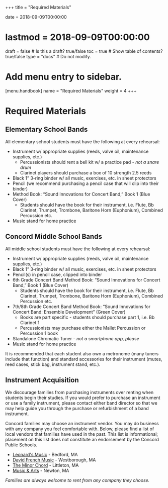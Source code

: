 +++
title = "Required Materials"

date = 2018-09-09T00:00:00
# lastmod = 2018-09-09T00:00:00

draft = false  # Is this a draft? true/false
toc = true  # Show table of contents? true/false
type = "docs"  # Do not modify.

# Add menu entry to sidebar.
[menu.handbook]
  name = "Required Materials"
  weight = 4
+++
# Required Materials

## Elementary School Bands

All elementary school students must have the following at every rehearsal:

- Instrument w/ appropriate supplies (reeds, valve oil, maintenance supplies, etc.)
  + Percussionists should rent a bell kit w/ a practice pad - *not a snare drum*
  + Clarinet players should purchase a box of 10 strength 2.5 reeds
- Black 1” 3-ring binder w/ all music, exercises, etc. in sheet protectors
- Pencil (we recommend purchasing a pencil case that will clip into their binder)
- Method Book: “Sound Innovations for Concert Band,” Book 1 (Blue Cover)
  + Students should have the book for their instrument, i.e. Flute, Bb Clarinet, Trumpet, Trombone, Baritone Horn (Euphonium), Combined Percussion etc.
- Music stand for home practice

## Concord Middle School Bands

All middle school students must have the following at every rehearsal:

- Instrument w/ appropriate supplies (reeds, valve oil, maintenance supplies, etc.)
- Black 1” 3-ring binder w/ all music, exercises, etc. in sheet protectors
- Pencil(s) in pencil case, clipped into binder
- 6th Grade Concert Band Method Book: “Sound Innovations for Concert Band,” Book 1 (Blue Cover)
  + Students should have the book for their instrument, i.e. Flute, Bb Clarinet, Trumpet, Trombone, Baritone Horn (Euphonium), Combined Percussion etc.
- 7th/8th Grade Concert Band Method Book: “Sound Innovations for Concert Band: Ensemble Development” (Green Cover)
  + Books are part specific - students should purchase part 1, i.e. Bb Clarinet 1
  + Percussionists may purchase either the Mallet Percussion or Percussion 1 book
- Standalone Chromatic Tuner - *not a smartphone app, please*
- Music stand for home practice

It is recommended that each student also own a metronome (many tuners include that function) and standard accessories for their instrument (mutes, reed cases, stick bag, instrument stand, etc.).

## Instrument Acquisition

We discourage families from purchasing instruments over renting when students begin their studies. If you would prefer to purchase an instrument or use a family instrument, please contact either band director so that we may help guide you through the purchase or refurbishment of a band instrument.

Concord families may choose an instrument vendor. You may do business with any company you feel comfortable with. Below, please find a list of local vendors that families have used in the past. This list is informational; placement on this list does not constitute an endorsement by the Concord Public Schools.

- [Leonard's Music](https://leonardsmusic.myshopify.com) - Bedford, MA
- [David French Music](http://www.davidfrenchmusic.com) - Westborough, MA
- [The Minor Chord](http://www.theminorchord.com) - Littleton, MA
- [Music & Arts](http://www.musicarts.com/) - Newton, MA

*Families are always welcome to rent from any company they choose.*
